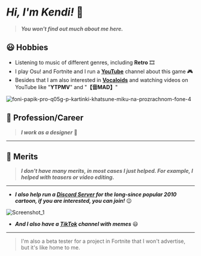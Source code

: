 # ***Hi, I'm Kendi!*** 👋
> ***You won't find out much about me here.***

## 😃 Hobbies
+ Listening to music of different genres, including **Retro** 🎞️
+ I play Osu! and Fortnite and I run a [**YouTube**](https://youtube.com/@CandyTwix) channel about this game 🎮
+ Besides that I am also interested in [**Vocaloids**](https://en.wikipedia.org/wiki/Vocaloid) and watching videos on YouTube like "**YTPMV**" and "**【音MAD】**"

![foni-papik-pro-q05g-p-kartinki-khatsune-miku-na-prozrachnom-fone-4](https://github.com/user-attachments/assets/242f7070-91cd-4fed-a261-e15227e72eb1)


## 👥 Profession/Career
> ***I work as a designer*** 🎨

* * *

## 🏅 Merits
> ***I don't have many merits, in most cases I just helped. For example, I helped with teasers or video editing.***

* * *
+ ***I also help run a [Discord Server](https://discord.gg/UWrMUwfAEw) for the long-since popular 2010 cartoon, if you are interested, you can join!*** 😉

![Screenshot_1](https://github.com/user-attachments/assets/125016e9-1d8f-4189-95c9-8732a2ceb9ac)

+ ***And I also have a [TikTok](https://tiktok.com/@yeahiamkendi) channel with memes*** 😃

* * *
> I'm also a beta tester for a project in Fortnite that I won't advertise, but it's like home to me.
